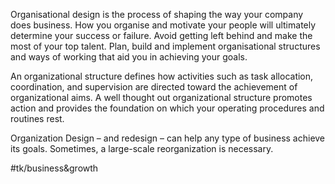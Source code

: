 Organisational design is the process of shaping the way your company does business. How you organise and motivate your people will ultimately determine your success or failure. Avoid getting left behind and make the most of your top talent. Plan, build and implement organisational structures and ways of working that aid you in achieving your goals.

An organizational structure defines how activities such as task allocation, coordination, and supervision are directed toward the achievement of organizational aims. A well thought out organizational structure promotes action and provides the foundation on which your operating procedures and routines rest.

Organization Design – and redesign – can help any type of business achieve its goals. Sometimes, a large-scale reorganization is necessary.

#tk/business&growth
